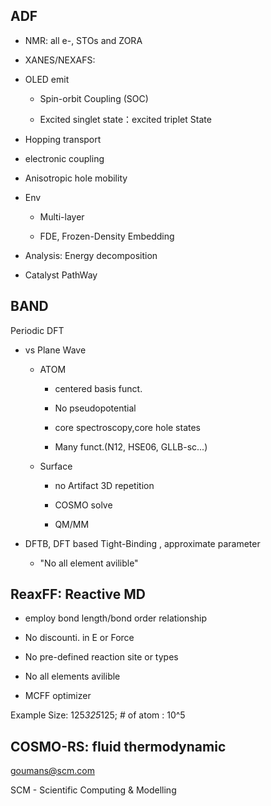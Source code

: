## ADF

- NMR: all e-, STOs and ZORA

- XANES/NEXAFS:

- OLED emit

  - Spin-orbit Coupling (SOC)
  
  - Excited singlet state：excited triplet State
  
- Hopping transport

- electronic coupling

- Anisotropic hole mobility

- Env

  - Multi-layer
  
  - FDE, Frozen-Density Embedding

- Analysis: Energy decomposition

- Catalyst PathWay

## BAND

Periodic DFT

- vs Plane Wave 

  - ATOM

    - centered basis funct.
    
    - No pseudopotential
    
    - core spectroscopy,core  hole states
    
    - Many funct.(N12, HSE06, GLLB-sc...)
    
  - Surface
  
    - no Artifact 3D repetition
    
    - COSMO solve
    
    - QM/MM
    
- DFTB, DFT based Tight-Binding , approximate parameter 

  - "No all element avilible"
  
## ReaxFF: Reactive MD

- employ bond length/bond order relationship

- No discounti. in E or Force

- No pre-defined reaction site or types

- No all elements avilible

- MCFF optimizer

Example Size: 125*325*125; # of atom : 10^5

## COSMO-RS: fluid thermodynamic

goumans@scm.com

SCM - Scientific Computing & Modelling


